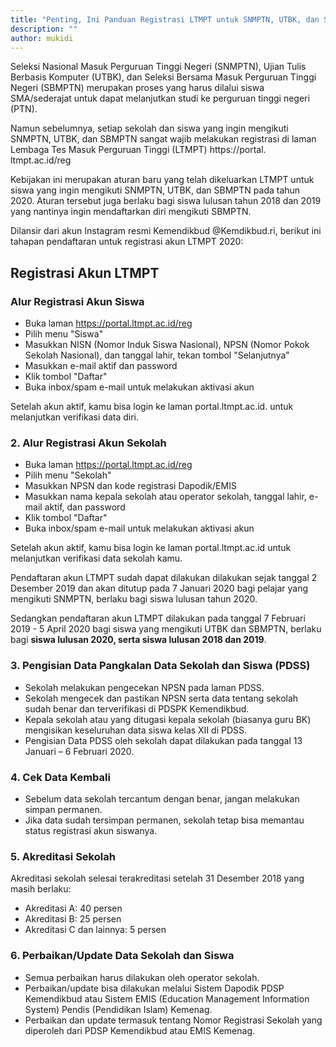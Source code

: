 ```yaml
---
title: "Penting, Ini Panduan Registrasi LTMPT untuk SNMPTN, UTBK, dan SBMPTN"
description: ""
author: mukidi
---
```

Seleksi Nasional Masuk Perguruan Tinggi Negeri (SNMPTN), Ujian Tulis Berbasis Komputer (UTBK), dan Seleksi Bersama Masuk Perguruan Tinggi Negeri (SBMPTN) merupakan proses yang harus dilalui siswa SMA/sederajat untuk dapat melanjutkan studi ke perguruan tinggi negeri (PTN).

Namun sebelumnya, setiap sekolah dan siswa yang ingin mengikuti SNMPTN, UTBK, dan SBMPTN sangat wajib melakukan registrasi di laman Lembaga Tes Masuk Perguruan Tinggi (LTMPT) https://portal. ltmpt.ac.id/reg

Kebijakan ini merupakan aturan baru yang telah dikeluarkan LTMPT untuk siswa yang ingin mengikuti SNMPTN, UTBK, dan SBMPTN pada tahun 2020. Aturan tersebut juga berlaku bagi siswa lulusan tahun 2018 dan 2019 yang nantinya ingin mendaftarkan diri mengikuti SBMPTN.

Dilansir dari akun Instagram resmi Kemendikbud @Kemdikbud.ri, berikut ini tahapan pendaftaran untuk registrasi akun LTMPT 2020:

## Registrasi Akun LTMPT

### Alur Registrasi Akun Siswa

- Buka laman https://portal.ltmpt.ac.id/reg
- Pilih menu "Siswa"
- Masukkan NISN (Nomor Induk Siswa Nasional), NPSN (Nomor Pokok Sekolah Nasional), dan tanggal lahir, tekan tombol "Selanjutnya"
- Masukkan e-mail aktif dan password
- Klik tombol "Daftar"
- Buka inbox/spam e-mail untuk melakukan aktivasi akun

Setelah akun aktif, kamu bisa login ke laman portal.ltmpt.ac.id. untuk melanjutkan verifikasi data diri.

### 2. Alur Registrasi Akun Sekolah

- Buka laman https://portal.ltmpt.ac.id/reg
- Pilih menu "Sekolah"
- Masukkan NPSN dan kode registrasi Dapodik/EMIS
- Masukkan nama kepala sekolah atau operator sekolah, tanggal lahir, e-mail aktif, dan password
- Klik tombol "Daftar"
- Buka inbox/spam e-mail untuk melakukan aktivasi akun

Setelah akun aktif, kamu bisa login ke laman portal.ltmpt.ac.id untuk melanjutkan verifikasi data sekolah kamu.

Pendaftaran akun LTMPT sudah dapat dilakukan dilakukan sejak tanggal 2 Desember 2019 dan akan ditutup pada 7 Januari 2020 bagi pelajar yang mengikuti SNMPTN, berlaku bagi siswa lulusan tahun 2020.

Sedangkan pendaftaran akun LTMPT dilakukan pada tanggal 7 Februari 2019 - 5 April 2020 bagi siswa yang mengikuti UTBK dan SBMPTN, berlaku bagi **siswa lulusan 2020, serta siswa lulusan 2018 dan 2019**.

### 3. Pengisian Data Pangkalan Data Sekolah dan Siswa (PDSS)

- Sekolah melakukan pengecekan NPSN pada laman PDSS.
- Sekolah mengecek dan pastikan NPSN serta data tentang sekolah sudah benar dan terverifikasi di PDSPK Kemendikbud.
- Kepala sekolah atau yang ditugasi kepala sekolah (biasanya guru BK) mengisikan keseluruhan data siswa kelas XII di PDSS.
- Pengisian Data PDSS oleh sekolah dapat dilakukan pada tanggal 13 Januari – 6 Februari 2020.

### 4. Cek Data Kembali

- Sebelum data sekolah tercantum dengan benar, jangan melakukan simpan permanen.
- Jika data sudah tersimpan permanen, sekolah tetap bisa memantau status registrasi akun siswanya.

### 5. Akreditasi Sekolah

Akreditasi sekolah selesai terakreditasi setelah 31 Desember 2018 yang masih berlaku:

- Akreditasi A: 40 persen
- Akreditasi B: 25 persen
- Akreditasi C dan lainnya: 5 persen

### 6. Perbaikan/Update Data Sekolah dan Siswa

- Semua perbaikan harus dilakukan oleh operator sekolah.
- Perbaikan/update bisa dilakukan melalui Sistem Dapodik PDSP Kemendikbud atau Sistem EMIS (Education Management Information System) Pendis (Pendidikan Islam) Kemenag.
- Perbaikan dan update termasuk tentang Nomor Registrasi Sekolah yang diperoleh dari PDSP Kemendikbud atau EMIS Kemenag.
